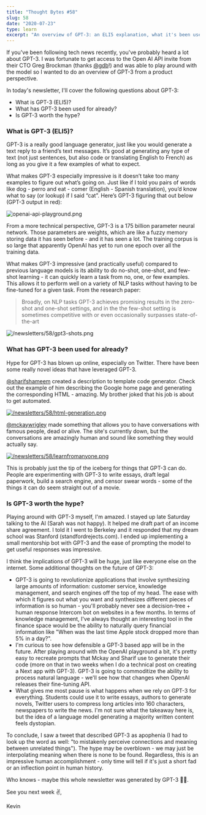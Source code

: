 ```yaml
---
title: "Thought Bytes #58"
slug: 58
date: "2020-07-23"
type: learn
excerpt: "An overview of GPT-3: an ELI5 explanation, what it's been used for already, and my opinions on if it's worth the hype."
---
```

If you've been following tech news recently, you've probably heard a lot about GPT-3. I was fortunate to get access to the Open AI API invite from their CTO Greg Brockman (thanks [@gdb](https://twitter.com/gdb)!) and was able to play around with the model so I wanted to do an overview of GPT-3 from a product perspective.

In today's newsletter, I'll cover the following questions about GPT-3:

- What is GPT-3 (ELI5)?
- What has GPT-3 been used for already?
- Is GPT-3 worth the hype?

### What is GPT-3 (ELI5)?

GPT-3 is a really good language generator, just like you would generate a text reply to a friend’s text messages. It’s good at generating any type of text (not just sentences, but also code or translating English to French) as long as you give it a few examples of what to expect.

What makes GPT-3 especially impressive is it doesn’t take too many examples to figure out what’s going on. Just like if I told you pairs of words like dog - perro and eat - comer (English - Spanish translation), you’d know what to say (or lookup) if I said “cat”. Here’s GPT-3 figuring that out below (GPT-3 output in red):

![openai-api-playground.png](/newsletters/58/openai-api-playground.png)

From a more technical perspective, GPT-3 is a 175 billion parameter neural network. Those parameters are weights, which are like a fuzzy memory storing data it has seen before - and it has seen a lot. The training corpus is so large that apparently OpenAI has yet to run one epoch over all the training data.

What makes GPT-3 impressive (and practically useful) compared to previous language models is its ability to do no-shot, one-shot, and few-shot learning - it can quickly learn a task from no, one, or few examples. This allows it to perform well on a variety of NLP tasks without having to be fine-tuned for a given task. From the research paper:

> Broadly, on NLP tasks GPT-3 achieves promising results in the zero-shot and one-shot settings, and in the the few-shot setting is sometimes competitive with or even occasionally surpasses state-of-the-art

![/newsletters/58/gpt3-shots.png](/newsletters/58/gpt3-shots.png)

### What has GPT-3 been used for already?

Hype for GPT-3 has blown up online, especially on Twitter. There have been some really novel ideas that have leveraged GPT-3.

[@sharifshameem](https://twitter.com/sharifshameem) created a description to template code generator. Check out the example of him describing the Google home page and generating the corresponding HTML - amazing. My brother joked that his job is about to get automated.

[![/newsletters/58/html-generation.png](/newsletters/58/html-generation.png)](https://twitter.com/sharifshameem/status/1283322990625607681)

[@mckaywrigley](https://twitter.com/mckaywrigley) made something that allows you to have conversations with famous people, dead or alive. The site's currently down, but the conversations are amazingly human and sound like something they would actually say.

[![/newsletters/58/learnfromanyone.png](/newsletters/58/learnfromanyone.png)](https://twitter.com/mckaywrigley/status/1284110063498522624)

This is probably just the tip of the iceberg for things that GPT-3 can do. People are experimenting with GPT-3 to write essays, draft legal paperwork, build a search engine, and censor swear words - some of the things it can do seem straight out of a movie.

### Is GPT-3 worth the hype?

Playing around with GPT-3 myself, I'm amazed. I stayed up late Saturday talking to the AI (Sarah was not happy). It helped me draft part of an income share agreement. I told it I went to Berkeley and it responded that my dream school was Stanford (standfordrejects.com). I ended up implementing a small mentorship bot with GPT-3 and the ease of prompting the model to get useful responses was impressive.

I think the implications of GPT-3 will be huge, just like everyone else on the internet. Some additional thoughts on the future of GPT-3:

- GPT-3 is going to revolutionize applications that involve synthesizing large amounts of information: customer service, knowledge management, and search engines off the top of my head. The ease with which it figures out what you want and synthesizes different pieces of information is so human - you'll probably never see a decision-tree + human response Intercom bot on websites in a few months. In terms of knowledge management, I've always thought an interesting tool in the finance space would be the ability to naturally query financial information like "When was the last time Apple stock dropped more than 5% in a day?".
- I'm curious to see how defensible a GPT-3 based app will be in the future. After playing around with the OpenAI playground a bit, it's pretty easy to recreate prompts that Mckay and Sharif use to generate their code (more on that in two weeks when I do a technical post on creating a Next app with GPT-3). GPT-3 is going to commoditize the ability to process natural language - we'll see how that changes when OpenAI releases their fine-tuning API.
- What gives me most pause is what happens when we rely on GPT-3 for everything. Students could use it to write essays, authors to generate novels, Twitter users to compress long articles into 160 characters, newspapers to write the news. I'm not sure what the takeaway here is, but the idea of a language model generating a majority written content feels dystopian.

To conclude, I saw a tweet that described GPT-3 as apophenia (I had to look up the word as well: "to mistakenly perceive connections and meaning between unrelated things"). The hype may be overblown - we may just be interpolating meaning when there is none to be found. Regardless, this is an impressive human accomplishment - only time will tell if it's just a short fad or an inflection point in human history.

Who knows - maybe this whole newsletter was generated by GPT-3 🤷‍♂️.

See you next week ✌️,

Kevin